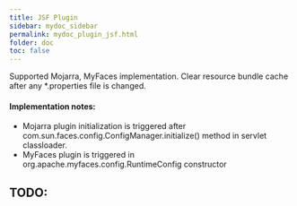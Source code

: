```yaml
---
title: JSF Plugin
sidebar: mydoc_sidebar
permalink: mydoc_plugin_jsf.html
folder: doc
toc: false
---
```


Supported Mojarra, MyFaces implementation. Clear resource bundle cache after any *.properties file is changed.

#### Implementation notes:
* Mojarra plugin initialization is triggered after com.sun.faces.config.ConfigManager.initialize() method in servlet classloader.
* MyFaces plugin is triggered in org.apache.myfaces.config.RuntimeConfig constructor

## TODO:
